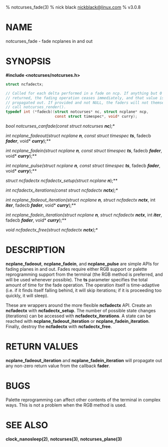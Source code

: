 % notcurses_fade(3)
% nick black <nickblack@linux.com>
% v3.0.8

# NAME

notcurses_fade - fade ncplanes in and out

# SYNOPSIS

**#include <notcurses/notcurses.h>**

```c
struct ncfadectx;

// Called for each delta performed in a fade on ncp. If anything but 0 is
// returned, the fading operation ceases immediately, and that value is
// propagated out. If provided and not NULL, the faders will not themselves
// call notcurses_render().
typedef int (*fadecb)(struct notcurses* nc, struct ncplane* ncp,
                      const struct timespec*, void* curry);
```

**bool notcurses_canfade(const struct notcurses* ***nc***);**

**int ncplane_fadeout(struct ncplane* ***n***, const struct timespec* ***ts***, fadecb ***fader***, void* ***curry***);**

**int ncplane_fadein(struct ncplane* ***n***, const struct timespec* ***ts***, fadecb ***fader***, void* ***curry***);**

**int ncplane_pulse(struct ncplane* ***n***, const struct timespec* ***ts***, fadecb ***fader***, void* ***curry***);**

**struct ncfadectx* ncfadectx_setup(struct ncplane* ***n***);**

**int ncfadectx_iterations(const struct ncfadectx* ***nctx***);**

**int ncplane_fadeout_iteration(struct ncplane* ***n***, struct ncfadectx* ***nctx***, int ***iter***, fadecb ***fader***, void* ***curry***);**

**int ncplane_fadein_iteration(struct ncplane* ***n***, struct ncfadectx* ***nctx***, int ***iter***, fadecb ***fader***, void* ***curry***);**

**void ncfadectx_free(struct ncfadectx* ***nctx***);**

# DESCRIPTION

**ncplane_fadeout**, **ncplane_fadein**, and **ncplane_pulse** are simple
APIs for fading planes in and out. Fades require either RGB support or
palette reprogramming support from the terminal (the RGB method is
preferred, and will be used whenever possible). The **ts** parameter
specifies the total amount of time for the fade operation. The operation
itself is time-adaptive (i.e. if it finds itself falling behind, it will
skip iterations; if it is proceeding too quickly, it will sleep).

These are wrappers around the more flexible **ncfadectx** API. Create an
**ncfadectx** with **ncfadectx_setup**. The number of possible state changes
(iterations) can be accessed with **ncfadectx_iterations**. A state can be
reached with **ncplane_fadeout_iteration** or **ncplane_fadein_iteration**.
Finally, destroy the **ncfadectx** with **ncfadectx_free**.

# RETURN VALUES

**ncplane_fadeout_iteration** and **ncplane_fadein_iteration** will propagate
out any non-zero return value from the callback **fader**.

# BUGS

Palette reprogramming can affect other contents of the terminal in complex
ways. This is not a problem when the RGB method is used.

# SEE ALSO

**clock_nanosleep(2)**,
**notcurses(3)**,
**notcurses_plane(3)**
